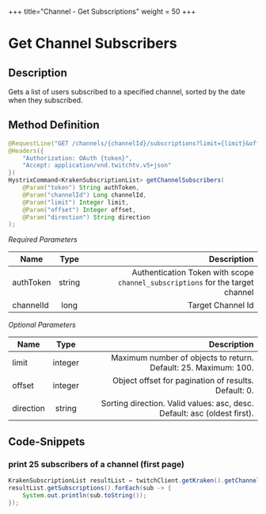 +++
title="Channel - Get Subscriptions"
weight = 50
+++

# Get Channel Subscribers

## Description

Gets a list of users subscribed to a specified channel, sorted by the date when they subscribed.

## Method Definition

```java
@RequestLine("GET /channels/{channelId}/subscriptions?limit={limit}&offset={offset}&direction={direction}")
@Headers({
	"Authorization: OAuth {token}",
	"Accept: application/vnd.twitchtv.v5+json"
})
HystrixCommand<KrakenSubscriptionList> getChannelSubscribers(
	@Param("token") String authToken,
	@Param("channelId") Long channelId,
	@Param("limit") Integer limit,
	@Param("offset") Integer offset,
	@Param("direction") String direction
);
```

*Required Parameters*


| Name          | Type      | Description  |
| ------------- |:---------:| -----------------:|
| authToken | string | Authentication Token with scope `channel_subscriptions` for the target channel |
| channelId | long | Target Channel Id |

*Optional Parameters*

| Name          | Type      | Description  |
| ------------- |:---------:| -----------------:|
| limit | integer | Maximum number of objects to return. Default: 25. Maximum: 100. |
| offset | integer | Object offset for pagination of results. Default: 0. |
| direction | string | Sorting direction. Valid values: asc, desc. Default: asc (oldest first). |

## Code-Snippets

### print 25 subscribers of a channel (first page)

```java
KrakenSubscriptionList resultList = twitchClient.getKraken().getChannelSubscribers("accessToken", channelId, null, null, null).execute();
resultList.getSubscriptions().forEach(sub -> {
	System.out.println(sub.toString());
});
```
